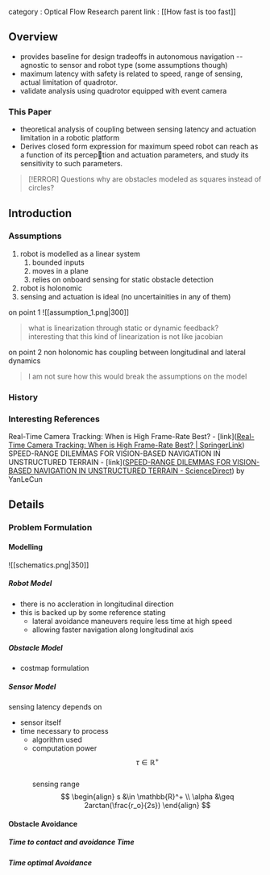 category : Optical Flow Research
parent link : [[How fast is too fast]]

## Overview
- provides baseline for design tradeoffs in autonomous navigation -- agnostic to sensor and robot type (some assumptions though)
- maximum latency with safety is related to speed, range of sensing, actual limitation of quadrotor.
- validate analysis using quadrotor equipped with event camera

### This Paper
- theoretical analysis of coupling between sensing latency and actuation limitation in a robotic platform
- Derives closed form expression for maximum speed robot can reach as a function of its perception and actuation parameters, and study its sensitivity to such parameters.

>[!ERROR] Questions
>why are obstacles modeled as squares instead of circles?



## Introduction
### Assumptions
1. robot is modelled as a linear system 
	1. bounded inputs 
	2. moves in a plane
	3. relies on onboard sensing for static obstacle detection
2. robot is holonomic
3. sensing and actuation is ideal (no uncertainities in any of them)

on point 1
![[assumption_1.png|300]]
> what is linearization through static or dynamic feedback?  
> interesting that this kind of linearization is not like jacobian


on point 2 
non holonomic has  coupling between longitudinal and lateral dynamics 
> I am not sure how this would break the assumptions on the model 


### History
### Interesting References
Real-Time Camera Tracking: When is High Frame-Rate Best? - [link]([Real-Time Camera Tracking: When is High Frame-Rate Best? | SpringerLink](https://link.springer.com/chapter/10.1007/978-3-642-33786-4_17))
SPEED-RANGE DILEMMAS FOR VISION-BASED NAVIGATION IN UNSTRUCTURED TERRAIN - [link]([SPEED-RANGE DILEMMAS FOR VISION-BASED NAVIGATION IN UNSTRUCTURED TERRAIN - ScienceDirect](https://www.sciencedirect.com/science/article/pii/S1474667016346778))
	by YanLeCun


## Details 

### Problem Formulation

#### Modelling

![[schematics.png|350]]


##### Robot Model

- there is no accleration in longitudinal direction
- this is backed up by some reference stating 
	- lateral avoidance maneuvers require less time at high speed
	- allowing faster navigation along longitudinal axis

##### Obstacle Model
- costmap formulation

##### Sensor Model

sensing latency depends on 
- sensor itself
- time necessary to process
	- algorithm used
	- computation power 
$$\tau \in \mathbb{R}^+$$  
sensing range
$$
\begin{align}
s &\in \mathbb{R}^+ \\
\alpha &\geq 2arctan(\frac{r_o}{2s})
\end{align}
$$  
#### Obstacle Avoidance
##### Time to contact and avoidance Time
##### Time optimal Avoidance
